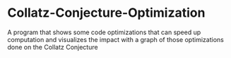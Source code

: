 # Collatz-Conjecture-Optimization
A program that shows some code optimizations that can speed up computation and visualizes the impact with a graph of those optimizations done on the Collatz Conjecture
